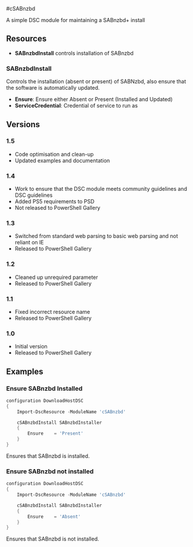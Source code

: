 #cSABnzbd

A simple DSC module for maintaining a SABnzbd+ install

## Resources

* **SABnzbdInstall** controls installation of SABnzbd

### SABnzbdInstall

Controls the installation (absent or present) of SABNzbd, also ensure that the software is automatically updated.

* **Ensure**: Ensure either Absent or Present (Installed and Updated)
* **ServiceCredential**: Credential of service to run as

## Versions

### 1.5

* Code optimisation and clean-up
* Updated examples and documentation

### 1.4

* Work to ensure that the DSC module meets community guidelines and DSC guidelines
* Added PS5 requirements to PSD
* Not released to PowerShell Gallery

### 1.3

* Switched from standard web parsing to basic web parsing and not reliant on IE
* Released to PowerShell Gallery

### 1.2

* Cleaned up unrequired parameter
* Released to PowerShell Gallery

### 1.1

* Fixed incorrect resource name
* Released to PowerShell Gallery

### 1.0

* Initial version
* Released to PowerShell Gallery


## Examples
### Ensure SABnzbd Installed

```powershell
configuration DownloadHostDSC
{
    Import-DscResource -ModuleName 'cSABnzbd'

    cSABnzbdInstall SABnzbdInstaller
    {
        Ensure    = 'Present'
    }
}
```

Ensures that SABnzbd is installed.

### Ensure SABnzbd not installed

```powershell
configuration DownloadHostDSC
{
    Import-DscResource -ModuleName 'cSABnzbd'

    cSABnzbdInstall SABnzbdInstaller
    {
        Ensure    = 'Absent'
    }
}
```

Ensures that SABnzbd is not installed.
